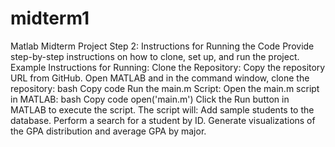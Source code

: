 # midterm1
Matlab Midterm Project
Step 2: Instructions for Running the Code
Provide step-by-step instructions on how to clone, set up, and run the project.
Example Instructions for Running:
Clone the Repository:
Copy the repository URL from GitHub.
Open MATLAB and in the command window, clone the repository:
bash
Copy code
Run the main.m Script:
Open the main.m script in MATLAB:
bash
Copy code
open('main.m')
Click the Run button in MATLAB to execute the script.
The script will:
Add sample students to the database.
Perform a search for a student by ID.
Generate visualizations of the GPA distribution and average GPA by major.
